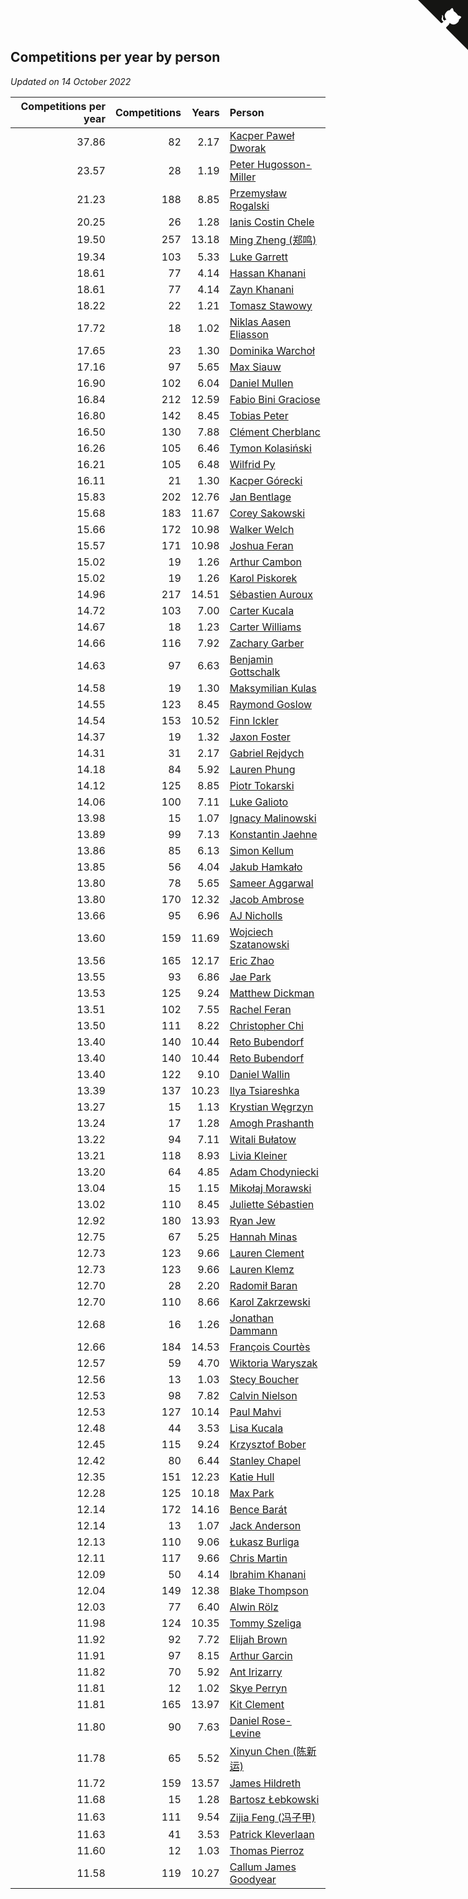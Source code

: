 ## Competitions per year by person

*Updated on 14 October 2022*

| Competitions per year | Competitions | Years | Person |
| ---: | ---: | ---: | :--- |
| 37.86 | 82 | 2.17 | [Kacper Paweł Dworak](https://www.worldcubeassociation.org/persons/2020DWOR01) |
| 23.57 | 28 | 1.19 | [Peter Hugosson-Miller](https://www.worldcubeassociation.org/persons/2021HUGO01) |
| 21.23 | 188 | 8.85 | [Przemysław Rogalski](https://www.worldcubeassociation.org/persons/2013ROGA02) |
| 20.25 | 26 | 1.28 | [Ianis Costin Chele](https://www.worldcubeassociation.org/persons/2021CHEL01) |
| 19.50 | 257 | 13.18 | [Ming Zheng (郑鸣)](https://www.worldcubeassociation.org/persons/2009ZHEN11) |
| 19.34 | 103 | 5.33 | [Luke Garrett](https://www.worldcubeassociation.org/persons/2017GARR05) |
| 18.61 | 77 | 4.14 | [Hassan Khanani](https://www.worldcubeassociation.org/persons/2018KHAN26) |
| 18.61 | 77 | 4.14 | [Zayn Khanani](https://www.worldcubeassociation.org/persons/2018KHAN28) |
| 18.22 | 22 | 1.21 | [Tomasz Stawowy](https://www.worldcubeassociation.org/persons/2021STAW01) |
| 17.72 | 18 | 1.02 | [Niklas Aasen Eliasson](https://www.worldcubeassociation.org/persons/2021ELIA01) |
| 17.65 | 23 | 1.30 | [Dominika Warchoł](https://www.worldcubeassociation.org/persons/2021WARC01) |
| 17.16 | 97 | 5.65 | [Max Siauw](https://www.worldcubeassociation.org/persons/2017SIAU02) |
| 16.90 | 102 | 6.04 | [Daniel Mullen](https://www.worldcubeassociation.org/persons/2016MULL04) |
| 16.84 | 212 | 12.59 | [Fabio Bini Graciose](https://www.worldcubeassociation.org/persons/2010GRAC02) |
| 16.80 | 142 | 8.45 | [Tobias Peter](https://www.worldcubeassociation.org/persons/2014PETE03) |
| 16.50 | 130 | 7.88 | [Clément Cherblanc](https://www.worldcubeassociation.org/persons/2014CHER05) |
| 16.26 | 105 | 6.46 | [Tymon Kolasiński](https://www.worldcubeassociation.org/persons/2016KOLA02) |
| 16.21 | 105 | 6.48 | [Wilfrid Py](https://www.worldcubeassociation.org/persons/2016PYWI01) |
| 16.11 | 21 | 1.30 | [Kacper Górecki](https://www.worldcubeassociation.org/persons/2021GORE01) |
| 15.83 | 202 | 12.76 | [Jan Bentlage](https://www.worldcubeassociation.org/persons/2010BENT01) |
| 15.68 | 183 | 11.67 | [Corey Sakowski](https://www.worldcubeassociation.org/persons/2011SAKO01) |
| 15.66 | 172 | 10.98 | [Walker Welch](https://www.worldcubeassociation.org/persons/2011WELC01) |
| 15.57 | 171 | 10.98 | [Joshua Feran](https://www.worldcubeassociation.org/persons/2011FERA01) |
| 15.02 | 19 | 1.26 | [Arthur Cambon](https://www.worldcubeassociation.org/persons/2021CAMB01) |
| 15.02 | 19 | 1.26 | [Karol Piskorek](https://www.worldcubeassociation.org/persons/2021PISK01) |
| 14.96 | 217 | 14.51 | [Sébastien Auroux](https://www.worldcubeassociation.org/persons/2008AURO01) |
| 14.72 | 103 | 7.00 | [Carter Kucala](https://www.worldcubeassociation.org/persons/2015KUCA01) |
| 14.67 | 18 | 1.23 | [Carter Williams](https://www.worldcubeassociation.org/persons/2021WILL06) |
| 14.66 | 116 | 7.92 | [Zachary Garber](https://www.worldcubeassociation.org/persons/2014GARB01) |
| 14.63 | 97 | 6.63 | [Benjamin Gottschalk](https://www.worldcubeassociation.org/persons/2016GOTT01) |
| 14.58 | 19 | 1.30 | [Maksymilian Kulas](https://www.worldcubeassociation.org/persons/2021KULA02) |
| 14.55 | 123 | 8.45 | [Raymond Goslow](https://www.worldcubeassociation.org/persons/2014GOSL01) |
| 14.54 | 153 | 10.52 | [Finn Ickler](https://www.worldcubeassociation.org/persons/2012ICKL01) |
| 14.37 | 19 | 1.32 | [Jaxon Foster](https://www.worldcubeassociation.org/persons/2021FOST01) |
| 14.31 | 31 | 2.17 | [Gabriel Rejdych](https://www.worldcubeassociation.org/persons/2020REJD01) |
| 14.18 | 84 | 5.92 | [Lauren Phung](https://www.worldcubeassociation.org/persons/2016PHUN02) |
| 14.12 | 125 | 8.85 | [Piotr Tokarski](https://www.worldcubeassociation.org/persons/2013TOKA01) |
| 14.06 | 100 | 7.11 | [Luke Galioto](https://www.worldcubeassociation.org/persons/2015GALI02) |
| 13.98 | 15 | 1.07 | [Ignacy Malinowski](https://www.worldcubeassociation.org/persons/2021MALI02) |
| 13.89 | 99 | 7.13 | [Konstantin Jaehne](https://www.worldcubeassociation.org/persons/2015JAEH01) |
| 13.86 | 85 | 6.13 | [Simon Kellum](https://www.worldcubeassociation.org/persons/2016KELL12) |
| 13.85 | 56 | 4.04 | [Jakub Hamkało](https://www.worldcubeassociation.org/persons/2018HAMK01) |
| 13.80 | 78 | 5.65 | [Sameer Aggarwal](https://www.worldcubeassociation.org/persons/2017AGGA01) |
| 13.80 | 170 | 12.32 | [Jacob Ambrose](https://www.worldcubeassociation.org/persons/2010AMBR01) |
| 13.66 | 95 | 6.96 | [AJ Nicholls](https://www.worldcubeassociation.org/persons/2015NICH04) |
| 13.60 | 159 | 11.69 | [Wojciech Szatanowski](https://www.worldcubeassociation.org/persons/2011SZAT01) |
| 13.56 | 165 | 12.17 | [Eric Zhao](https://www.worldcubeassociation.org/persons/2010ZHAO19) |
| 13.55 | 93 | 6.86 | [Jae Park](https://www.worldcubeassociation.org/persons/2015PARK24) |
| 13.53 | 125 | 9.24 | [Matthew Dickman](https://www.worldcubeassociation.org/persons/2013DICK01) |
| 13.51 | 102 | 7.55 | [Rachel Feran](https://www.worldcubeassociation.org/persons/2015FERA01) |
| 13.50 | 111 | 8.22 | [Christopher Chi](https://www.worldcubeassociation.org/persons/2014CHIC01) |
| 13.40 | 140 | 10.44 | [Reto Bubendorf](https://www.worldcubeassociation.org/persons/2012BUBE01) |
| 13.40 | 140 | 10.44 | [Reto Bubendorf](https://www.worldcubeassociation.org/persons/2012BUBE01) |
| 13.40 | 122 | 9.10 | [Daniel Wallin](https://www.worldcubeassociation.org/persons/2013WALL03) |
| 13.39 | 137 | 10.23 | [Ilya Tsiareshka](https://www.worldcubeassociation.org/persons/2012TERE01) |
| 13.27 | 15 | 1.13 | [Krystian Węgrzyn](https://www.worldcubeassociation.org/persons/2021WEGR01) |
| 13.24 | 17 | 1.28 | [Amogh Prashanth](https://www.worldcubeassociation.org/persons/2021PRAS01) |
| 13.22 | 94 | 7.11 | [Witali Bułatow](https://www.worldcubeassociation.org/persons/2015BUAT01) |
| 13.21 | 118 | 8.93 | [Livia Kleiner](https://www.worldcubeassociation.org/persons/2013KLEI03) |
| 13.20 | 64 | 4.85 | [Adam Chodyniecki](https://www.worldcubeassociation.org/persons/2017CHOD02) |
| 13.04 | 15 | 1.15 | [Mikołaj Morawski](https://www.worldcubeassociation.org/persons/2021MORA01) |
| 13.02 | 110 | 8.45 | [Juliette Sébastien](https://www.worldcubeassociation.org/persons/2014SEBA01) |
| 12.92 | 180 | 13.93 | [Ryan Jew](https://www.worldcubeassociation.org/persons/2008JEWR01) |
| 12.75 | 67 | 5.25 | [Hannah Minas](https://www.worldcubeassociation.org/persons/2017MINA04) |
| 12.73 | 123 | 9.66 | [Lauren Clement](https://www.worldcubeassociation.org/persons/2013KLEM01) |
| 12.73 | 123 | 9.66 | [Lauren Klemz](https://www.worldcubeassociation.org/persons/2013KLEM01) |
| 12.70 | 28 | 2.20 | [Radomił Baran](https://www.worldcubeassociation.org/persons/2020BARA02) |
| 12.70 | 110 | 8.66 | [Karol Zakrzewski](https://www.worldcubeassociation.org/persons/2014ZAKR01) |
| 12.68 | 16 | 1.26 | [Jonathan Dammann](https://www.worldcubeassociation.org/persons/2021DAMM01) |
| 12.66 | 184 | 14.53 | [François Courtès](https://www.worldcubeassociation.org/persons/2008COUR01) |
| 12.57 | 59 | 4.70 | [Wiktoria Waryszak](https://www.worldcubeassociation.org/persons/2018WARY01) |
| 12.56 | 13 | 1.03 | [Stecy Boucher](https://www.worldcubeassociation.org/persons/2021BOUC01) |
| 12.53 | 98 | 7.82 | [Calvin Nielson](https://www.worldcubeassociation.org/persons/2014NIEL03) |
| 12.53 | 127 | 10.14 | [Paul Mahvi](https://www.worldcubeassociation.org/persons/2012MAHV01) |
| 12.48 | 44 | 3.53 | [Lisa Kucala](https://www.worldcubeassociation.org/persons/2019KUCA01) |
| 12.45 | 115 | 9.24 | [Krzysztof Bober](https://www.worldcubeassociation.org/persons/2013BOBE01) |
| 12.42 | 80 | 6.44 | [Stanley Chapel](https://www.worldcubeassociation.org/persons/2016CHAP04) |
| 12.35 | 151 | 12.23 | [Katie Hull](https://www.worldcubeassociation.org/persons/2010HULL01) |
| 12.28 | 125 | 10.18 | [Max Park](https://www.worldcubeassociation.org/persons/2012PARK03) |
| 12.14 | 172 | 14.16 | [Bence Barát](https://www.worldcubeassociation.org/persons/2008BARA01) |
| 12.14 | 13 | 1.07 | [Jack Anderson](https://www.worldcubeassociation.org/persons/2021ANDE05) |
| 12.13 | 110 | 9.06 | [Łukasz Burliga](https://www.worldcubeassociation.org/persons/2013BURL01) |
| 12.11 | 117 | 9.66 | [Chris Martin](https://www.worldcubeassociation.org/persons/2013MART03) |
| 12.09 | 50 | 4.14 | [Ibrahim Khanani](https://www.worldcubeassociation.org/persons/2018KHAN27) |
| 12.04 | 149 | 12.38 | [Blake Thompson](https://www.worldcubeassociation.org/persons/2010THOM03) |
| 12.03 | 77 | 6.40 | [Alwin Rölz](https://www.worldcubeassociation.org/persons/2016ROLZ01) |
| 11.98 | 124 | 10.35 | [Tommy Szeliga](https://www.worldcubeassociation.org/persons/2012SZEL01) |
| 11.92 | 92 | 7.72 | [Elijah Brown](https://www.worldcubeassociation.org/persons/2015BROW03) |
| 11.91 | 97 | 8.15 | [Arthur Garcin](https://www.worldcubeassociation.org/persons/2014GARC27) |
| 11.82 | 70 | 5.92 | [Ant Irizarry](https://www.worldcubeassociation.org/persons/2016IRIZ02) |
| 11.81 | 12 | 1.02 | [Skye Perryn](https://www.worldcubeassociation.org/persons/2021PERR02) |
| 11.81 | 165 | 13.97 | [Kit Clement](https://www.worldcubeassociation.org/persons/2008CLEM01) |
| 11.80 | 90 | 7.63 | [Daniel Rose-Levine](https://www.worldcubeassociation.org/persons/2015ROSE01) |
| 11.78 | 65 | 5.52 | [Xinyun Chen (陈新运)](https://www.worldcubeassociation.org/persons/2017CHEN36) |
| 11.72 | 159 | 13.57 | [James Hildreth](https://www.worldcubeassociation.org/persons/2009HILD01) |
| 11.68 | 15 | 1.28 | [Bartosz Łebkowski](https://www.worldcubeassociation.org/persons/2021LEBK01) |
| 11.63 | 111 | 9.54 | [Zijia Feng (冯子甲)](https://www.worldcubeassociation.org/persons/2013FENG02) |
| 11.63 | 41 | 3.53 | [Patrick Kleverlaan](https://www.worldcubeassociation.org/persons/2019KLEV01) |
| 11.60 | 12 | 1.03 | [Thomas Pierroz](https://www.worldcubeassociation.org/persons/2021PIER01) |
| 11.58 | 119 | 10.27 | [Callum James Goodyear](https://www.worldcubeassociation.org/persons/2012GOOD02) |


<a href="https://github.com/jonatanklosko/wca_statistics" class="github-corner" aria-label="View source on Github"><svg width="80" height="80" viewBox="0 0 250 250" style="fill:#151513; color:#fff; position: absolute; top: 0; border: 0; right: 0;" aria-hidden="true"><path d="M0,0 L115,115 L130,115 L142,142 L250,250 L250,0 Z"></path><path d="M128.3,109.0 C113.8,99.7 119.0,89.6 119.0,89.6 C122.0,82.7 120.5,78.6 120.5,78.6 C119.2,72.0 123.4,76.3 123.4,76.3 C127.3,80.9 125.5,87.3 125.5,87.3 C122.9,97.6 130.6,101.9 134.4,103.2" fill="currentColor" style="transform-origin: 130px 106px;" class="octo-arm"></path><path d="M115.0,115.0 C114.9,115.1 118.7,116.5 119.8,115.4 L133.7,101.6 C136.9,99.2 139.9,98.4 142.2,98.6 C133.8,88.0 127.5,74.4 143.8,58.0 C148.5,53.4 154.0,51.2 159.7,51.0 C160.3,49.4 163.2,43.6 171.4,40.1 C171.4,40.1 176.1,42.5 178.8,56.2 C183.1,58.6 187.2,61.8 190.9,65.4 C194.5,69.0 197.7,73.2 200.1,77.6 C213.8,80.2 216.3,84.9 216.3,84.9 C212.7,93.1 206.9,96.0 205.4,96.6 C205.1,102.4 203.0,107.8 198.3,112.5 C181.9,128.9 168.3,122.5 157.7,114.1 C157.9,116.9 156.7,120.9 152.7,124.9 L141.0,136.5 C139.8,137.7 141.6,141.9 141.8,141.8 Z" fill="currentColor" class="octo-body"></path></svg></a><style>.github-corner:hover .octo-arm{animation:octocat-wave 560ms ease-in-out}@keyframes octocat-wave{0%,100%{transform:rotate(0)}20%,60%{transform:rotate(-25deg)}40%,80%{transform:rotate(10deg)}}@media (max-width:500px){.github-corner:hover .octo-arm{animation:none}.github-corner .octo-arm{animation:octocat-wave 560ms ease-in-out}}</style>
